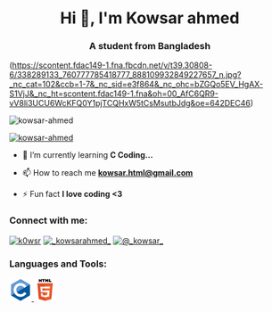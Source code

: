 <h1 align="center">Hi 👋, I'm Kowsar ahmed</h1>
<h3 align="center">A student from Bangladesh</h3>

(https://scontent.fdac149-1.fna.fbcdn.net/v/t39.30808-6/338289133_760777785418777_888109932849227657_n.jpg?_nc_cat=102&ccb=1-7&_nc_sid=e3f864&_nc_ohc=bZGQo5EV_HgAX-S1VjJ&_nc_ht=scontent.fdac149-1.fna&oh=00_AfC6QR9-vV8li3UCU6WcKFQ0Y1pjTCQHxW5tCsMsutbJdg&oe=642DEC46)

<p align="left"> <img src="https://komarev.com/ghpvc/?username=kowsar-ahmed&label=Profile%20views&color=0e75b6&style=flat" alt="kowsar-ahmed" /> </p>

<p align="left"> <a href="https://github.com/ryo-ma/github-profile-trophy"><img src="https://github-profile-trophy.vercel.app/?username=kowsar-ahmed" alt="kowsar-ahmed" /></a> </p>

- 🌱 I’m currently learning **C Coding...**

- 📫 How to reach me **kowsar.html@gmail.com**

- ⚡ Fun fact **I love coding <3**

<h3 align="left">Connect with me:</h3>
<p align="left">
<a href="https://fb.com/k0wsr" target="blank"><img align="center" src="https://raw.githubusercontent.com/rahuldkjain/github-profile-readme-generator/master/src/images/icons/Social/facebook.svg" alt="k0wsr" height="30" width="40" /></a>
<a href="https://instagram.com/_kowsarahmed_" target="blank"><img align="center" src="https://raw.githubusercontent.com/rahuldkjain/github-profile-readme-generator/master/src/images/icons/Social/instagram.svg" alt="_kowsarahmed_" height="30" width="40" /></a>
<a href="https://www.youtube.com/c/@_kowsar_" target="blank"><img align="center" src="https://raw.githubusercontent.com/rahuldkjain/github-profile-readme-generator/master/src/images/icons/Social/youtube.svg" alt="@_kowsar_" height="30" width="40" /></a>
</p>

<h3 align="left">Languages and Tools:</h3>
<p align="left"> <a href="https://www.cprogramming.com/" target="_blank" rel="noreferrer"> <img src="https://raw.githubusercontent.com/devicons/devicon/master/icons/c/c-original.svg" alt="c" width="40" height="40"/> </a> <a href="https://www.w3.org/html/" target="_blank" rel="noreferrer"> <img src="https://raw.githubusercontent.com/devicons/devicon/master/icons/html5/html5-original-wordmark.svg" alt="html5" width="40" height="40"/> </a> </p>
